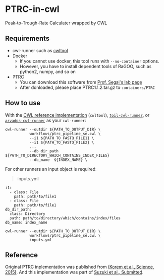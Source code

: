 # PTRC-in-cwl

Peak-to-Trough-Rate Calculater wrapped by CWL

## Requirements

* cwl-runner such as [cwltool](https://github.com/common-workflow-language/cwltool)
* Docker
    * If you cannot use docker, this tool runs with `--no-container` options.
    * However, you have to install dependent tools of RaGOO, such as python2, numpy, and so on
* PTRC
    * You can download this software from [Prof. Segal's lab page](https://genie.weizmann.ac.il/software/bac_growth.html)
    * After donloaded, please place PTRC1.1.2.tar.gz to `containers/PTRC`

## How to use

With the [CWL reference implementation](https://github.com/common-workflow-language/cwltool/) (`cwltool`), [`toil-cwl-runner`](https://toil.readthedocs.io/en/latest/running/cwl.html), or [`arvados-cwl-runner`](https://dev.arvados.org/projects/arvados/wiki/Running_Common_Workflow_Language_%28CWL%29_workflows_on_Arvados) as your `cwl-runner`:

```
cwl-runner --outdir ${PATH_TO_OUTPUT_DIR} \
           workflows/ptrc_pipeline_se.cwl \
           --i1 ${PATH_TO_FASTQ_FILE1} \
           --i1 ${PATH_TO_FASTQ_FILE2} \
           ...
           --db_dir_path ${PATH_TO_DIRECTORY_WHICH_CONTAINS_INDEX_FILES}
           --db_name  ${INDEX_NAME} \
```

For other runners an input object is required:
> inputs.yml
```
i1:
  - class: File
    path: path/to/file1
  - class: File
    path: path/to/file1
db_dir_path:
  class: Directory
  path: path/to/directory/which/contains/index/files
db_name: index_name
```

```
cwl-runner --outdir ${PATH_TO_OUTPUT_DIR} \
           workflows/ptrc_pipeline_se.cwl \
           inputs.yml
```

## Reference

Original PTRC inplementation was published from [(Korem et al., Science, 2015)](http://doi.org/10.1126/science.aac4812).
And this implementation was part of [Suzuki et al., Submitted]().